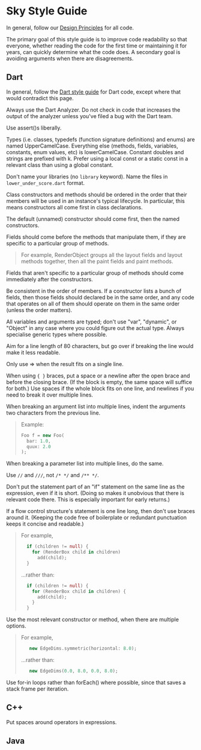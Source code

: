 Sky Style Guide
===============

In general, follow our [Design Principles](design.md) for all code.

The primary goal of this style guide is to improve code readability so
that everyone, whether reading the code for the first time or
maintaining it for years, can quickly determine what the code does. A
secondary goal is avoiding arguments when there are disagreements.

Dart
----

In general, follow the [Dart style
guide](https://www.dartlang.org/articles/style-guide/) for Dart code,
except where that would contradict this page.

Always use the Dart Analyzer. Do not check in code that increases the
output of the analyzer unless you've filed a bug with the Dart team.

Use assert()s liberally.


Types (i.e. classes, typedefs (function signature definitions) and
enums) are named UpperCamelCase. Everything else (methods, fields,
variables, constants, enum values, etc) is lowerCamelCase. Constant
doubles and strings are prefixed with k. Prefer using a local const
or a static const in a relevant class than using a global constant.

Don't name your libraries (no ```library``` keyword). Name the files
in ```lower_under_score.dart``` format.


Class constructors and methods should be ordered in the order that
their members will be used in an instance's typical lifecycle. In
particular, this means constructors all come first in class
declarations.

The default (unnamed) constructor should come first, then the named
constructors.

Fields should come before the methods that manipulate them, if they
are specific to a particular group of methods.

> For example, RenderObject groups all the layout fields and layout
> methods together, then all the paint fields and paint methods.

Fields that aren't specific to a particular group of methods should
come immediately after the constructors.

Be consistent in the order of members. If a constructor lists a bunch
of fields, then those fields should declared be in the same order, and
any code that operates on all of them should operate on them in the
same order (unless the order matters).


All variables and arguments are typed; don't use "var", "dynamic", or
"Object" in any case where you could figure out the actual type.
Always specialise generic types where possible.

Aim for a line length of 80 characters, but go over if breaking the
line would make it less readable.

Only use => when the result fits on a single line.

When using ```{ }``` braces, put a space or a newline after the open
brace and before the closing brace. (If the block is empty, the same
space will suffice for both.) Use spaces if the whole block fits on
one line, and newlines if you need to break it over multiple lines.

When breaking an argument list into multiple lines, indent the
arguments two characters from the previous line.

> Example:
> ```dart
> Foo f = new Foo(
>   bar: 1.0,
>   quux: 2.0
> );
> ```

When breaking a parameter list into multiple lines, do the same.

Use `//` and `///`, not `/* */` and `/** */`.

Don't put the statement part of an "if" statement on the same line as
the expression, even if it is short. (Doing so makes it unobvious that
there is relevant code there. This is especially important for early
returns.)

If a flow control structure's statement is one line long, then don't
use braces around it. (Keeping the code free of boilerplate or
redundant punctuation keeps it concise and readable.)

> For example,
> ```dart
>   if (children != null) {
>     for (RenderBox child in children)
>       add(child);
>   }
> ```
> ...rather than:
> ```dart
>   if (children != null) {
>     for (RenderBox child in children) {
>       add(child);
>     }
>   }
> ```


Use the most relevant constructor or method, when there are multiple
options.

> For example,
> ```dart
>    new EdgeDims.symmetric(horizontal: 8.0);
> ```
> ...rather than:
> ```dart
>    new EdgeDims(0.0, 8.0, 0.0, 8.0);
> ```


Use for-in loops rather than forEach() where possible, since that
saves a stack frame per iteration.


C++
---

Put spaces around operators in expressions.


Java
----

